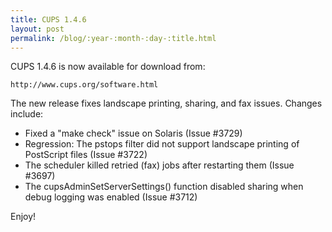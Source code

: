 ```yaml
---
title: CUPS 1.4.6
layout: post
permalink: /blog/:year-:month-:day-:title.html
---
```


CUPS 1.4.6 is now available for download from:

    http://www.cups.org/software.html

The new release fixes landscape printing, sharing, and fax issues. Changes include:

- Fixed a "make check" issue on Solaris (Issue #3729)
- Regression: The pstops filter did not support landscape printing of PostScript files (Issue #3722)
- The scheduler killed retried (fax) jobs after restarting them (Issue #3697)
- The cupsAdminSetServerSettings() function disabled sharing when debug logging was enabled (Issue #3712)

Enjoy!

